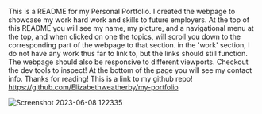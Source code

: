 This is a README for my Personal Portfolio. I created the webpage to showcase my work hard work and skills to future employers. At the top of this README you will see my
name, my picture, and a navigational menu at the top, and when clicked on one the topics, will scroll you down to the corresponding part of the webpage to that section. in the 'work' section, I do not have any work thus far to link to, but the links should still function. The webpage should also be responsive to different viewports. Checkout the dev tools to inspect! At the bottom of the page you will see my contact info. Thanks for reading!
This is a link to my github repo!
https://github.com/Elizabethweatherby/my-portfolio


![Screenshot 2023-06-08 122335](https://github.com/Elizabethweatherby/my-portfolio/assets/47335796/cfa97aaf-7de8-4a56-b439-cd140496004c)
